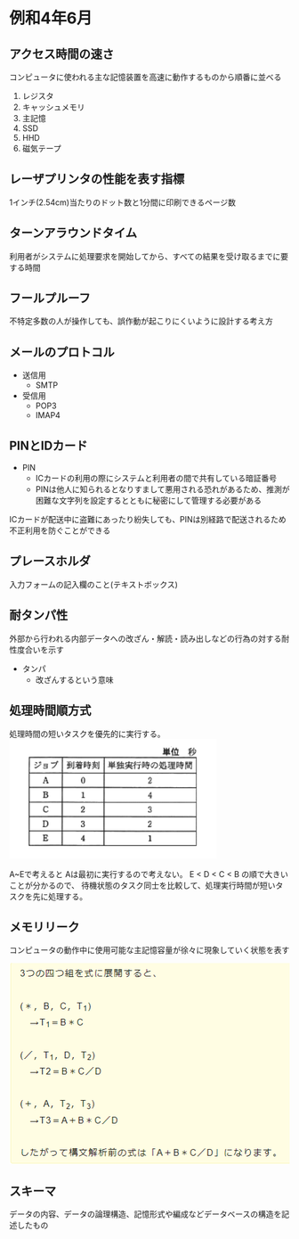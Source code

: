 # 例和4年6月
## アクセス時間の速さ
コンピュータに使われる主な記憶装置を高速に動作するものから順番に並べる
1. レジスタ
2. キャッシュメモリ
3. 主記憶
4. SSD
5. HHD
6. 磁気テープ


## レーザプリンタの性能を表す指標
1インチ(2.54cm)当たりのドット数と1分間に印刷できるページ数


## ターンアラウンドタイム
利用者がシステムに処理要求を開始してから、すべての結果を受け取るまでに要する時間


## フールプルーフ
不特定多数の人が操作しても、誤作動が起こりにくいように設計する考え方


## メールのプロトコル
- 送信用
  - SMTP
- 受信用
  - POP3
  - IMAP4


## PINとIDカード
- PIN
  - ICカードの利用の際にシステムと利用者の間で共有している暗証番号
  - PINは他人に知られるとなりすまして悪用される恐れがあるため、推測が困難な文字列を設定するとともに秘密にして管理する必要がある

ICカードが配送中に盗難にあったり紛失しても、PINは別経路で配送されるため不正利用を防ぐことができる


## プレースホルダ
入力フォームの記入欄のこと(テキストボックス)


## 耐タンパ性
外部から行われる内部データへの改ざん・解読・読み出しなどの行為の対する耐性度合いを示す
- タンパ
  - 改ざんするという意味


## 処理時間順方式
処理時間の短いタスクを優先的に実行する。
![picture 1](../../../images/94c0b25e6147aa8a195d704b633eac16bafe419c8f19abbc31d92744256a547d.png)

A~Eで考えると
Aは最初に実行するので考えない。
E < D < C < B
の順で大きいことが分かるので、
待機状態のタスク同士を比較して、処理実行時間が短いタスクを先に処理する。


## メモリリーク
コンピュータの動作中に使用可能な主記憶容量が徐々に現象していく状態を表す


![picture 2](../../../images/013b991b06f9c9aea25d037287bdbc06f72c02cab37a694a0ba987ffa6a03212.png)


## スキーマ
データの内容、データの論理構造、記憶形式や編成などデータベースの構造を記述したもの
